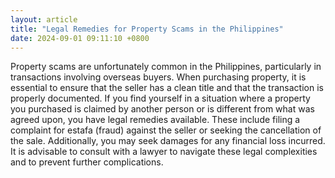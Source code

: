 ```yaml
---
layout: article
title: "Legal Remedies for Property Scams in the Philippines"
date: 2024-09-01 09:11:10 +0800
---
```


<p>Property scams are unfortunately common in the Philippines, particularly in transactions involving overseas buyers. When purchasing property, it is essential to ensure that the seller has a clean title and that the transaction is properly documented. If you find yourself in a situation where a property you purchased is claimed by another person or is different from what was agreed upon, you have legal remedies available. These include filing a complaint for estafa (fraud) against the seller or seeking the cancellation of the sale. Additionally, you may seek damages for any financial loss incurred. It is advisable to consult with a lawyer to navigate these legal complexities and to prevent further complications.</p>